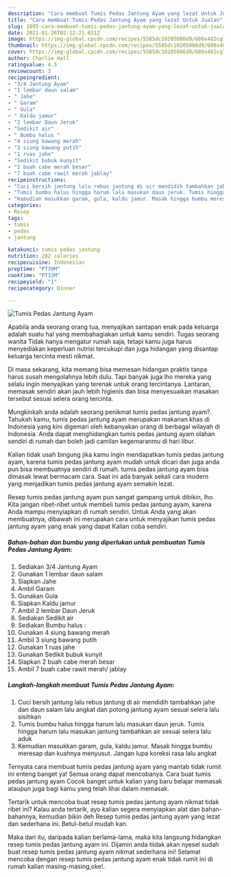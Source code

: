```yaml
---
description: "Cara membuat Tumis Pedas Jantung Ayam yang lezat Untuk Jualan"
title: "Cara membuat Tumis Pedas Jantung Ayam yang lezat Untuk Jualan"
slug: 1095-cara-membuat-tumis-pedas-jantung-ayam-yang-lezat-untuk-jualan
date: 2021-01-26T02:12:21.631Z
image: https://img-global.cpcdn.com/recipes/5585dc10205086d9/680x482cq70/tumis-pedas-jantung-ayam-foto-resep-utama.jpg
thumbnail: https://img-global.cpcdn.com/recipes/5585dc10205086d9/680x482cq70/tumis-pedas-jantung-ayam-foto-resep-utama.jpg
cover: https://img-global.cpcdn.com/recipes/5585dc10205086d9/680x482cq70/tumis-pedas-jantung-ayam-foto-resep-utama.jpg
author: Charlie Hall
ratingvalue: 4.5
reviewcount: 3
recipeingredient:
- "3/4 Jantung Ayam"
- "1 lembar daun salam"
- " Jahe"
- " Garam"
- " Gula"
- " Kaldu jamur"
- "2 lembar Daun Jeruk"
- "Sedikit air"
- " Bumbu halus "
- "4 siung bawang merah"
- "3 siung bawang putih"
- "1 ruas jahe"
- "Sedikit bubuk kunyit"
- "2 buah cabe merah besar"
- "7 buah cabe rawit merah jablay"
recipeinstructions:
- "Cuci bersih jantung lalu rebus jantung di air mendidih tambahkan jahe dan daun salam lalu angkat dan potong jantung ayam sesuai selera lalu sisihkan"
- "Tumis bumbu halus hingga harum lalu masukan daun jeruk. Tumis hingga harum lalu masukan jantung tambahkan air sesuai selera lalu aduk"
- "Kemudian masukkan garam, gula, kaldu jamur. Masak hingga bumbu meresap dan kuahnya menyusut. Jangan lupa koreksi rasa lalu angkat"
categories:
- Resep
tags:
- tumis
- pedas
- jantung

katakunci: tumis pedas jantung 
nutrition: 282 calories
recipecuisine: Indonesian
preptime: "PT39M"
cooktime: "PT33M"
recipeyield: "1"
recipecategory: Dinner

---
```



![Tumis Pedas Jantung Ayam](https://img-global.cpcdn.com/recipes/5585dc10205086d9/680x482cq70/tumis-pedas-jantung-ayam-foto-resep-utama.jpg)

Apabila anda seorang orang tua, menyajikan santapan enak pada keluarga adalah suatu hal yang membahagiakan untuk kamu sendiri. Tugas seorang  wanita Tidak hanya mengatur rumah saja, tetapi kamu juga harus menyediakan keperluan nutrisi tercukupi dan juga hidangan yang disantap keluarga tercinta mesti nikmat.

Di masa  sekarang, kita memang bisa memesan hidangan praktis tanpa harus susah mengolahnya lebih dulu. Tapi banyak juga lho mereka yang selalu ingin menyajikan yang terenak untuk orang tercintanya. Lantaran, memasak sendiri akan jauh lebih higienis dan bisa menyesuaikan masakan tersebut sesuai selera orang tercinta. 



Mungkinkah anda adalah seorang penikmat tumis pedas jantung ayam?. Tahukah kamu, tumis pedas jantung ayam merupakan makanan khas di Indonesia yang kini digemari oleh kebanyakan orang di berbagai wilayah di Indonesia. Anda dapat menghidangkan tumis pedas jantung ayam olahan sendiri di rumah dan boleh jadi camilan kegemaranmu di hari libur.

Kalian tidak usah bingung jika kamu ingin mendapatkan tumis pedas jantung ayam, karena tumis pedas jantung ayam mudah untuk dicari dan juga anda pun bisa membuatnya sendiri di rumah. tumis pedas jantung ayam bisa dimasak lewat bermacam cara. Saat ini ada banyak sekali cara modern yang menjadikan tumis pedas jantung ayam semakin lezat.

Resep tumis pedas jantung ayam pun sangat gampang untuk dibikin, lho. Kita jangan ribet-ribet untuk membeli tumis pedas jantung ayam, karena Anda mampu menyiapkan di rumah sendiri. Untuk Anda yang akan membuatnya, dibawah ini merupakan cara untuk menyajikan tumis pedas jantung ayam yang enak yang dapat Kalian coba sendiri.

<!--inarticleads1-->

##### Bahan-bahan dan bumbu yang diperlukan untuk pembuatan Tumis Pedas Jantung Ayam:

1. Sediakan 3/4 Jantung Ayam
1. Gunakan 1 lembar daun salam
1. Siapkan  Jahe
1. Ambil  Garam
1. Gunakan  Gula
1. Siapkan  Kaldu jamur
1. Ambil 2 lembar Daun Jeruk
1. Sediakan Sedikit air
1. Sediakan  Bumbu halus :
1. Gunakan 4 siung bawang merah
1. Ambil 3 siung bawang putih
1. Gunakan 1 ruas jahe
1. Gunakan Sedikit bubuk kunyit
1. Siapkan 2 buah cabe merah besar
1. Ambil 7 buah cabe rawit merah/ jablay




<!--inarticleads2-->

##### Langkah-langkah membuat Tumis Pedas Jantung Ayam:

1. Cuci bersih jantung lalu rebus jantung di air mendidih tambahkan jahe dan daun salam lalu angkat dan potong jantung ayam sesuai selera lalu sisihkan
1. Tumis bumbu halus hingga harum lalu masukan daun jeruk. Tumis hingga harum lalu masukan jantung tambahkan air sesuai selera lalu aduk
1. Kemudian masukkan garam, gula, kaldu jamur. Masak hingga bumbu meresap dan kuahnya menyusut. Jangan lupa koreksi rasa lalu angkat




Ternyata cara membuat tumis pedas jantung ayam yang mantab tidak rumit ini enteng banget ya! Semua orang dapat mencobanya. Cara buat tumis pedas jantung ayam Cocok banget untuk kalian yang baru belajar memasak ataupun juga bagi kamu yang telah lihai dalam memasak.

Tertarik untuk mencoba buat resep tumis pedas jantung ayam nikmat tidak ribet ini? Kalau anda tertarik, ayo kalian segera menyiapkan alat dan bahan-bahannya, kemudian bikin deh Resep tumis pedas jantung ayam yang lezat dan sederhana ini. Betul-betul mudah kan. 

Maka dari itu, daripada kalian berlama-lama, maka kita langsung hidangkan resep tumis pedas jantung ayam ini. Dijamin anda tiidak akan nyesel sudah buat resep tumis pedas jantung ayam nikmat sederhana ini! Selamat mencoba dengan resep tumis pedas jantung ayam enak tidak rumit ini di rumah kalian masing-masing,oke!.

